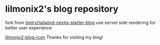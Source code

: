 # lilmonix2's blog repository

fork from [timlrx/tailwind-nextjs-starter-blog](https://github.com/timlrx/tailwind-nextjs-starter-blog)
use server side rendering for better user experience

[lilmonix2-blog-icon](/public/static/images/logo.png)
Thanks for visiting my blog!
